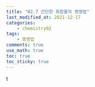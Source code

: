 ```yaml
---
title: "02.7 간단한 화합물의 명명법"
last_modified_at: 2021-12-17
categories:
    - chemistry02
tags:
    - 명명법
comments: true
use_math: true
toc: true
toc_sticky: true
---
```


t